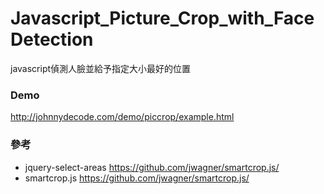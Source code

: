 # Javascript_Picture_Crop_with_FaceDetection
javascript偵測人臉並給予指定大小最好的位置

### Demo
http://johnnydecode.com/demo/piccrop/example.html

### 參考
- jquery-select-areas
https://github.com/jwagner/smartcrop.js/
- smartcrop.js
https://github.com/jwagner/smartcrop.js/

